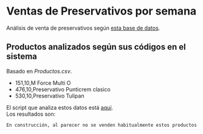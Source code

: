 # Ventas de Preservativos por semana

Análisis de venta de preservativos según [esta base de datos](https://github.com/avdata99/despensa-sierras-chicas/blob/master/README.md).

## Productos analizados según sus códigos en el sistema
Basado en _Productos.csv_.  
 - 151,10,M Force Multi O
 - 476,10,Preservativo Punticrem clasico
 - 530,10,Preservativo Tulipan


El script que analiza estos datos está [aquí](analyze.py).  
Los resultados son:  

```
En construcción, al parecer no se venden habitualmente estos productos
```